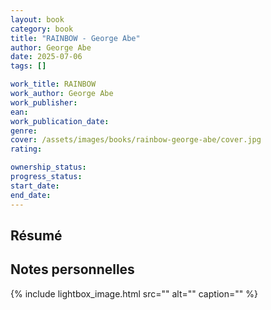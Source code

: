 ```yaml
---
layout: book
category: book
title: "RAINBOW - George Abe"
author: George Abe
date: 2025-07-06
tags: []

work_title: RAINBOW
work_author: George Abe
work_publisher: 
ean: 
work_publication_date: 
genre:
cover: /assets/images/books/rainbow-george-abe/cover.jpg
rating: 

ownership_status: 
progress_status: 
start_date: 
end_date:
---
```

## Résumé

## Notes personnelles
{% include lightbox_image.html
    src=""
    alt=""
    caption="" %}

